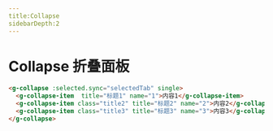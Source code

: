 ```yaml
---
title:Collapse
sidebarDepth:2
---
```


# Collapse 折叠面板

<Collapse1></Collapse1>
```html
<g-collapse :selected.sync="selectedTab" single>
  <g-collapse-item  title="标题1" name="1">内容1</g-collapse-item>
  <g-collapse-item class="title2" title="标题2" name="2">内容2</g-collapse-item>
  <g-collapse-item class="title3" title="标题3" name="3">内容3</g-collapse-item>
</g-collapse>
```